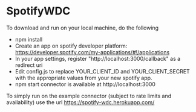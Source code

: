 # SpotifyWDC

To download and run on your local machine, do the following

* npm install
* Create an app on spotify developer platform: https://developer.spotify.com/my-applications/#!/applications
* In your app settings, register "http://localhost:3000/callback" as a redirect uri
* Edit config.js to replace YOUR_CLIENT_ID and YOUR_CLIENT_SECRET with the appropriate values from your new spotify app.
* npm start
connector is available at http://localhost:3000

To simply run on the example connector (subject to rate limits and availability) use the url https://spotify-wdc.herokuapp.com/



